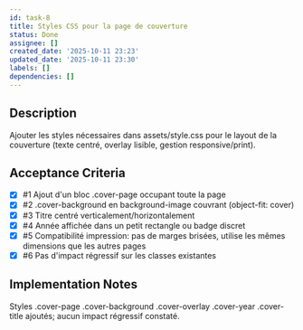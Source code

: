 ```yaml
---
id: task-8
title: Styles CSS pour la page de couverture
status: Done
assignee: []
created_date: '2025-10-11 23:23'
updated_date: '2025-10-11 23:30'
labels: []
dependencies: []
---
```


## Description

<!-- SECTION:DESCRIPTION:BEGIN -->
Ajouter les styles nécessaires dans assets/style.css pour le layout de la couverture (texte centré, overlay lisible, gestion responsive/print).
<!-- SECTION:DESCRIPTION:END -->

## Acceptance Criteria
<!-- AC:BEGIN -->
- [x] #1 Ajout d'un bloc .cover-page occupant toute la page
- [x] #2 .cover-background en background-image couvrant (object-fit: cover)
- [x] #3 Titre centré verticalement/horizontalement
- [x] #4 Année affichée dans un petit rectangle ou badge discret
- [x] #5 Compatibilité impression: pas de marges brisées, utilise les mêmes dimensions que les autres pages
- [x] #6 Pas d'impact régressif sur les classes existantes
<!-- AC:END -->

## Implementation Notes

<!-- SECTION:NOTES:BEGIN -->
Styles .cover-page .cover-background .cover-overlay .cover-year .cover-title ajoutés; aucun impact régressif constaté.
<!-- SECTION:NOTES:END -->
